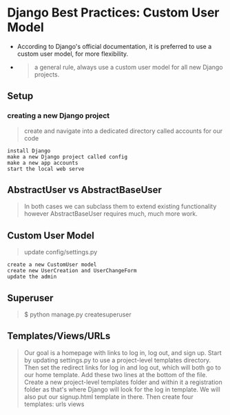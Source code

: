 # Django Best Practices: Custom User Model

- According to Django's official documentation, it is preferred to use a custom user model, for more flexibility.
- > a general rule, always use a custom user model for all new Django projects.

## Setup

### creating a new Django project

> create and navigate into a dedicated directory called accounts for our code

    install Django
    make a new Django project called config
    make a new app accounts
    start the local web serve

## AbstractUser vs AbstractBaseUser

> In both cases we can subclass them to extend existing functionality however AbstractBaseUser requires much, much more work.

## Custom User Model

> update config/settings.py

    create a new CustomUser model
    create new UserCreation and UserChangeForm
    update the admin

## Superuser

> $ python manage.py createsuperuser

## Templates/Views/URLs

> Our goal is a homepage with links to log in, log out, and sign up. Start by updating settings.py to use a project-level templates directory.
> Then set the redirect links for log in and log out, which will both go to our home template. Add these two lines at the bottom of the file.
> Create a new project-level templates folder and within it a registration folder as that's where Django will look for the log in template. We will also put our signup.html template in there.
> Then create four templates:
> urls
> views

